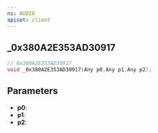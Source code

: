 ```yaml
---
ns: AUDIO
apiset: client
---
```

## _0x380A2E353AD30917

```c
// 0x380A2E353AD30917
void _0x380A2E353AD30917(Any p0,Any p1,Any p2);
```


## Parameters
* **p0**:
* **p1**:
* **p2**:



